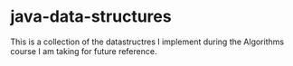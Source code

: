 # java-data-structures

This is a collection of the datastructres I implement during the Algorithms course I am taking
for future reference.
